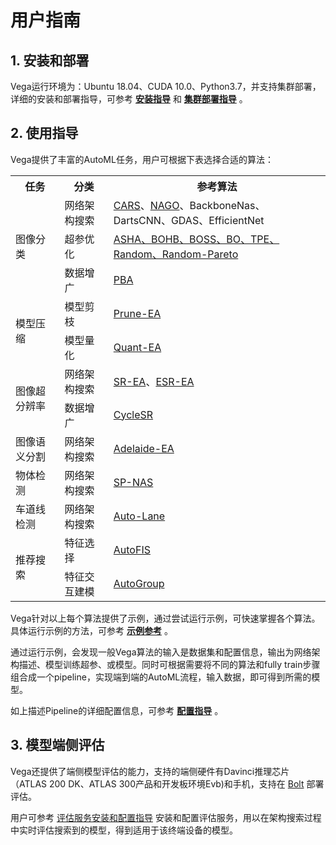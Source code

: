 # 用户指南

## 1. 安装和部署

Vega运行环境为：Ubuntu 18.04、CUDA 10.0、Python3.7，并支持集群部署，详细的安装和部署指导，可参考 **[安装指导](./install.md)** 和 **[集群部署指导](./deployment.md)** 。

## 2. 使用指导

Vega提供了丰富的AutoML任务，用户可根据下表选择合适的算法：

<table>
  <tr><th>任务</th><th>分类</th><th>参考算法</th></tr>
  <tr><td rowspan="3">图像分类</td><td>网络架构搜索</td><td><a href="../algorithms/cars.md">CARS</a>、<a href="../algorithms/nago.md">NAGO</a>、BackboneNas、DartsCNN、GDAS、EfficientNet</td></tr>
  <tr><td>超参优化</td><td><a href="../algorithms/hpo.md">ASHA、BOHB、BOSS、BO、TPE、Random、Random-Pareto</a></td></tr>
  <tr><td>数据增广</td><td><a href="../algorithms/pba.md">PBA</a></td></tr>
  <tr><td rowspan="2">模型压缩</td><td>模型剪枝</td><td><a href="../algorithms/prune_ea.md">Prune-EA</a></td></tr>
  <tr><td>模型量化</td><td><a href="../algorithms/quant_ea.md">Quant-EA</a></td></tr>
  <tr><td rowspan="2">图像超分辨率</td><td>网络架构搜索</td><td><a href="../algorithms/sr_ea.md">SR-EA</a>、<a href="../algorithms/esr_ea.md">ESR-EA</a></td></tr>
  <tr><td>数据增广</td><td><a href="../algorithms/cyclesr.md">CycleSR</a></td></tr>
  <tr><td>图像语义分割</td><td>网络架构搜索</td><td><a href="../algorithms/adelaide_ea.md">Adelaide-EA</a></td></tr>
  <tr><td>物体检测</td><td>网络架构搜索</td><td><a href="../algorithms/sp_nas.md">SP-NAS</a></td></tr>
  <tr><td>车道线检测</td><td>网络架构搜索</td><td><a href="../algorithms/auto_lane.md">Auto-Lane</a></td></tr>
  <tr><td rowspan="2">推荐搜索</td><td>特征选择</td><td><a href="../algorithms/autofis.md">AutoFIS</a></td></tr>
  <tr><td>特征交互建模</td><td><a href="../algorithms/autogroup.md">AutoGroup</a></td></tr>
</table>

Vega针对以上每个算法提供了示例，通过尝试运行示例，可快速掌握各个算法。具体运行示例的方法，可参考 **[示例参考](./examples.md)** 。

通过运行示例，会发现一般Vega算法的输入是数据集和配置信息，输出为网络架构描述、模型训练超参、或模型。同时可根据需要将不同的算法和fully train步骤组合成一个pipeline，实现端到端的AutoML流程，输入数据，即可得到所需的模型。

如上描述Pipeline的详细配置信息，可参考 **[配置指导](./config_reference.md)** 。

## 3. 模型端侧评估

Vega还提供了端侧模型评估的能力，支持的端侧硬件有Davinci推理芯片（ATLAS 200 DK、ATLAS 300产品和开发板环境Evb)和手机，支持在 [Bolt](https://github.com/huawei-noah/bolt) 部署评估。

用户可参考 [评估服务安装和配置指导](./evaluate_service.md) 安装和配置评估服务，用以在架构搜索过程中实时评估搜索到的模型，得到适用于该终端设备的模型。
